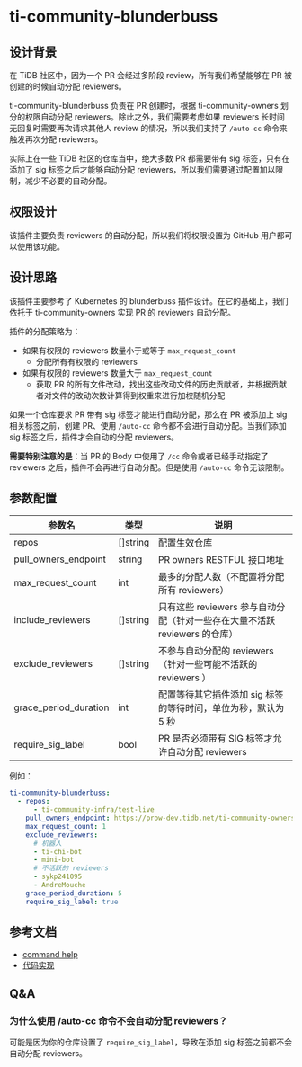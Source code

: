 # ti-community-blunderbuss

## 设计背景

在 TiDB 社区中，因为一个 PR 会经过多阶段 review，所有我们希望能够在 PR 被创建的时候自动分配 reviewers。

ti-community-blunderbuss 负责在 PR 创建时，根据 ti-community-owners 划分的权限自动分配 reviewers。除此之外，我们需要考虑如果 reviewers 长时间无回复时需要再次请求其他人 review 的情况，所以我们支持了 `/auto-cc` 命令来触发再次分配 reviewers。

实际上在一些 TiDB 社区的仓库当中，绝大多数 PR 都需要带有 sig 标签，只有在添加了 sig 标签之后才能够自动分配 reviewers，所以我们需要通过配置加以限制，减少不必要的自动分配。

## 权限设计

该插件主要负责 reviewers 的自动分配，所以我们将权限设置为 GitHub 用户都可以使用该功能。

## 设计思路

该插件主要参考了 Kubernetes 的 blunderbuss 插件设计。在它的基础上，我们依托于 ti-community-owners 实现 PR 的 reviewers 自动分配。

插件的分配策略为：

- 如果有权限的 reviewers 数量小于或等于 `max_request_count`
  - 分配所有有权限的 reviewers
- 如果有权限的 reviewers 数量大于 `max_request_count`
  - 获取 PR 的所有文件改动，找出这些改动文件的历史贡献者，并根据贡献者对文件的改动次数计算得到权重来进行加权随机分配

如果一个仓库要求 PR 带有 sig 标签才能进行自动分配，那么在 PR 被添加上 sig 相关标签之前，创建 PR、使用 `/auto-cc` 命令都不会进行自动分配。当我们添加 sig 标签之后，插件才会自动的分配 reviewers。

**需要特别注意的是**：当 PR 的 Body 中使用了 `/cc` 命令或者已经手动指定了 reviewers 之后，插件不会再进行自动分配。但是使用 `/auto-cc` 命令无该限制。

## 参数配置

| 参数名                | 类型     | 说明                                                                       |
| --------------------- | -------- | -------------------------------------------------------------------------- |
| repos                 | []string | 配置生效仓库                                                               |
| pull_owners_endpoint  | string   | PR owners RESTFUL 接口地址                                                 |
| max_request_count     | int      | 最多的分配人数（不配置将分配所有 reviewers）                               |
| include_reviewers     | []string | 只有这些 reviewers 参与自动分配（针对一些存在大量不活跃 reviewers 的仓库） |
| exclude_reviewers     | []string | 不参与自动分配的 reviewers（针对一些可能不活跃的 reviewers ）              |
| grace_period_duration | int      | 配置等待其它插件添加 sig 标签的等待时间，单位为秒，默认为 5 秒             |
| require_sig_label     | bool     | PR 是否必须带有 SIG 标签才允许自动分配 reviewers                           |

例如：

```yml
ti-community-blunderbuss:
  - repos:
      - ti-community-infra/test-live
    pull_owners_endpoint: https://prow-dev.tidb.net/ti-community-owners
    max_request_count: 1
    exclude_reviewers:
      # 机器人
      - ti-chi-bot
      - mini-bot
      # 不活跃的 reviewers
      - sykp241095
      - AndreMouche
    grace_period_duration: 5
    require_sig_label: true
```

## 参考文档

- [command help](https://prow.tidb.net/command-help?repo=ti-community-infra%2Fconfigs#auto_cc)
- [代码实现](https://github.com/ti-community-infra/tichi/tree/master/internal/pkg/externalplugins/blunderbuss)

## Q&A

### 为什么使用 /auto-cc 命令不会自动分配 reviewers？

可能是因为你的仓库设置了 `require_sig_label`，导致在添加 sig 标签之前都不会自动分配 reviewers。
